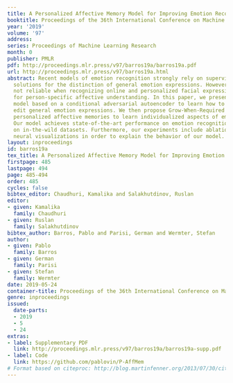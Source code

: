 ```yaml
---
title: A Personalized Affective Memory Model for Improving Emotion Recognition
booktitle: Proceedings of the 36th International Conference on Machine Learning
year: '2019'
volume: '97'
address: 
series: Proceedings of Machine Learning Research
month: 0
publisher: PMLR
pdf: http://proceedings.mlr.press/v97/barros19a/barros19a.pdf
url: http://proceedings.mlr.press/v97/barros19a.html
abstract: Recent models of emotion recognition strongly rely on supervised deep learning
  solutions for the distinction of general emotion expressions. However, they are
  not reliable when recognizing online and personalized facial expressions, e.g.,
  for person-specific affective understanding. In this paper, we present a neural
  model based on a conditional adversarial autoencoder to learn how to represent and
  edit general emotion expressions. We then propose Grow-When-Required networks as
  personalized affective memories to learn individualized aspects of emotional expressions.
  Our model achieves state-of-the-art performance on emotion recognition when evaluated
  on in-the-wild datasets. Furthermore, our experiments include ablation studies and
  neural visualizations in order to explain the behavior of our model.
layout: inproceedings
id: barros19a
tex_title: A Personalized Affective Memory Model for Improving Emotion Recognition
firstpage: 485
lastpage: 494
page: 485-494
order: 485
cycles: false
bibtex_editor: Chaudhuri, Kamalika and Salakhutdinov, Ruslan
editor:
- given: Kamalika
  family: Chaudhuri
- given: Ruslan
  family: Salakhutdinov
bibtex_author: Barros, Pablo and Parisi, German and Wermter, Stefan
author:
- given: Pablo
  family: Barros
- given: German
  family: Parisi
- given: Stefan
  family: Wermter
date: 2019-05-24
container-title: Proceedings of the 36th International Conference on Machine Learning
genre: inproceedings
issued:
  date-parts:
  - 2019
  - 5
  - 24
extras:
- label: Supplementary PDF
  link: http://proceedings.mlr.press/v97/barros19a/barros19a-supp.pdf
- label: Code
  link: https://github.com/pablovin/P-AffMem
# Format based on citeproc: http://blog.martinfenner.org/2013/07/30/citeproc-yaml-for-bibliographies/
---
```

